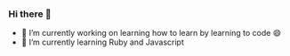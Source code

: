 ### Hi there 👋

<!--- ##### learning how to learn by learning to code 😄 -->

- 🔭 I’m currently working on learning how to learn by learning to code 😄
- 🌱 I’m currently learning Ruby and Javascript

<!---

Here are some ideas to get you started:

- 🔭 I’m currently working on ...
- 🌱 I’m currently learning ...
- 👯 I’m looking to collaborate on ...
- 🤔 I’m looking for help with ...
- 💬 Ask me about ...
- 📫 How to reach me: ...
- 😄 Pronouns: ...
- ⚡ Fun fact: ...

-->
